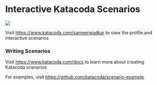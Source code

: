 # Interactive Katacoda Scenarios

[![](http://shields.katacoda.com/katacoda/sameerwadkar/count.svg)](https://www.katacoda.com/sameerwadkar "Get your profile on Katacoda.com")

Visit https://www.katacoda.com/sameerwadkar to view the profile and interactive scenarios

### Writing Scenarios
Visit https://www.katacoda.com/docs to learn more about creating Katacoda scenarios

For examples, visit https://github.com/katacoda/scenario-example
